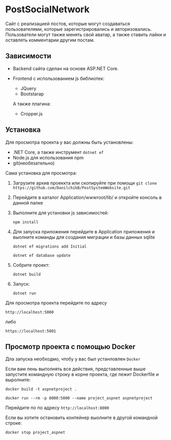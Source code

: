 PostSocialNetwork
===================

Сайт с реализацией постов, которые могут создаваться пользователями, которые зарегистрировались и авторизовались. Пользователи могут также менять свой аватар, а также ставить лайки и оставлять комментарии другим постам. 




Зависимости
-----------

+ Backend сайта сделан на основе ASP.NET Core.
+ Frontend с использованием js библиотек:

    * JQuery
    * Bootstarap

    А также плагина:

    * Cropper.js

Установка
---------

Для просмотра проекта у вас должны быть установлены:

+ .NET Core, а также инструмент ```dotnet ef``` 
+ Node.js для использования npm
+ git(необязательно)

Сама установка для просмотра:

1. Загрузите архив проеккта или скопируйте при помощи ```git clone https://github.com/DanilchikB/PostSystemWebsite.git```
2. Перейдите в каталог Application/wwwroot/lib/ и откройте консоль в данной папке
3. Выполните для установки js зависимостей:
    ``` 
    npm install
    ```
4. Для запуска приложения перейдите в Application приложения и выолните команды для создания миграции и базы данных sqlite

    ```
    dotnet ef migrations add Initial
    ```
    
    ```
    dotnet ef database update
    ```
5. Собрите проект:

    ```
    dotnet build
    ```
6. Запуск:

    ```
    dotnet run
    ```

Для просмотра проекта перейдите по адресу

```
http://localhost:5000
```
    
либо
    
```
https://localhost:5001
```

Просмотр проекта с помощью Docker
---------------------------------

Дла запуска необходмо, чтобу у вас был устанловлен ```Docker```

Если вам лень выполнять все действия, представленные выше запустите командную строку в корне проекта, где лежит Dockerfile и выролните: 

```
docker build -t aspnetproject . 
``` 
```
docker run --rm -p 8000:5000 --name project_aspnet aspnetproject
```
Перейдите по по адресу ```http://localhost:8000```

Если вы хотите остановить контейнер выолните в другой командной строке:

```
docker stop project_aspnet
```
